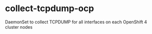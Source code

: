 # collect-tcpdump-ocp
DaemonSet to collect TCPDUMP for all interfaces on each OpenShift 4 cluster nodes
